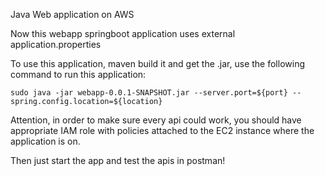 Java Web application on AWS

Now this webapp springboot application uses external application.properties

To use this application, maven build it and get the .jar, use the following command to run this application:
```
sudo java -jar webapp-0.0.1-SNAPSHOT.jar --server.port=${port} --spring.config.location=${location}
```

Attention, in order to make sure every api could work, you should have appropriate IAM role with policies attached to the EC2 instance where the application is on.

Then just start the app and test the apis in postman!

